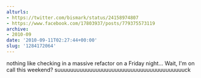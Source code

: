 ```yaml
---
alturls:
- https://twitter.com/bismark/status/24158974807
- https://www.facebook.com/17803937/posts/779375573119
archive:
- 2010-09
date: '2010-09-11T02:27:44+00:00'
slug: '1284172064'
---
```


nothing like checking in a massive refactor on a Friday night... Wait, I'm on call this weekend? suuuuuuuuuuuuuuuuuuuuuuuuuuuuuuuuuuuuuuuuck

